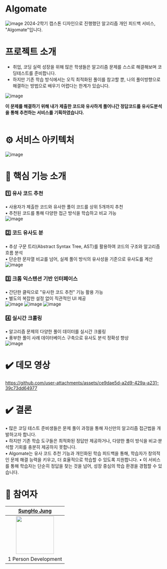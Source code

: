 # Algomate
![image](https://github.com/user-attachments/assets/10951a4f-5d91-4531-a1ee-389c8a21669d)
2024-2학기 캡스톤 디자인으로 진행했던 알고리즘 개인 피드백 서비스, "Algomate"입니다.

# 프로젝트 소개

- 취업, 코딩 실력 성장을 위해 많은 학생들은 알고리즘 문제를 스스로 해결해보며 코딩테스트를 준비합니다.<br>
- 하지만 기존 학습 방식에서는 오직 최적화된 풀이를 참고할 뿐, 나의 풀이방향으로 해결하는 방법으로 배우기 어렵다는 한계가 있습니다.<br>

![image](https://github.com/user-attachments/assets/a14c872a-3cab-414a-8607-4c36a8f3ed13)

<b>이 문제를 해결하기 위해 내가 제출한 코드와 유사하게 풀어나간 정답코드를 유사도분석을 통해 추천하는 서비스를 기획하였습니다.</b><br><br>

# ⚙️ 서비스 아키텍처
![image](https://github.com/user-attachments/assets/a353ab0c-ca97-46cf-968c-2313670ab9cc)

# 🔎 핵심 기능 소개
### 1️⃣ 유사 코드 추천<br>
• 사용자가 제출한 코드와 유사한 풀이 코드를 상위 5개까지 추천<br>
• 추천된 코드를 통해 다양한 접근 방식을 학습하고 비교 가능<br>
![image](https://github.com/user-attachments/assets/b5499b94-2bc8-4c73-9e7e-c441c049b8c1)

### 2️⃣ 코드 유사도 분<br>
• 추상 구문 트리(Abstract Syntax Tree, AST)를 활용하여 코드의 구조와 알고리즘 흐름 분석<br>
• 단순한 문자열 비교를 넘어, 실제 풀이 방식의 유사성을 기준으로 유사도를 계산<br>
![image](https://github.com/user-attachments/assets/93983a4a-9c1d-4ca7-ace9-331409dfa10c)

### 3️⃣ 크롬 익스텐션 기반 인터페이스<br>
• 간단한 클릭으로 "유사한 코드 추천" 기능 활용 가능<br>
• 별도의 복잡한 설정 없이 직관적인 UI 제공<br>
![image](https://github.com/user-attachments/assets/d09852ef-f2f7-4102-bfae-dd34c461c3a3)
![image](https://github.com/user-attachments/assets/af1db93c-4d02-4b75-a021-b5987872c775)
![image](https://github.com/user-attachments/assets/547ed5ec-4c52-4d3f-b7ef-0028d3226e75)

### 4️⃣ 실시간 크롤링
• 알고리즘 문제의 다양한 풀이 데이터를 실시간 크롤링<br>
• 풍부한 풀이 사례 데이터베이스 구축으로 유사도 분석 정확성 향상<br>
![image](https://github.com/user-attachments/assets/e23447b7-f896-421a-aa74-adc837198862)

# ✔️ 데모 영상
https://github.com/user-attachments/assets/ce9dae5d-a2d9-429a-a231-39c73dd64977

# ✔️ 결론
• 많은 코딩 테스트 준비생들은 문제 풀이 과정을 통해 자신만의 알고리즘 접근법을 개발하고자 합니다.<br>
• 하지만 기존 학습 도구들은 최적화된 정답만 제공하거나, 다양한 풀이 방식을 비교·분석할 기회를 충분히 제공하지 못합니다.<br>
• Algomate는 유사 코드 추천 기능과 개인화된 학습 피드백을 통해, 학습자가 창의적인 문제 해결 능력을 키우고, 더 효율적으로 학습할 수 있도록 지원합니다.
• 이 서비스를 통해 학습자는 단순히 정답을 찾는 것을 넘어, 성장 중심의 학습 환경을 경험할 수 있습니다.

# 💬 참여자

|[SungHo Jung](https://github.com/Seongho5356)|
|:-:|
|<img src='https://avatars.githubusercontent.com/Seongho5356' height=120 width=120></img>|
|1 Person Development|
